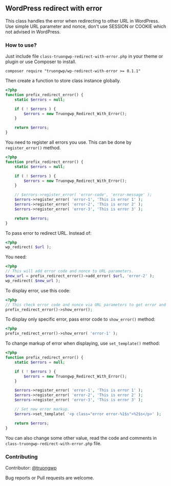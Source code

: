 ## WordPress redirect with error

This class handles the error when redirecting to other URL in WordPress.
Use simple URL parameter and nonce, don't use SESSION or COOKIE which not advised in WordPress.

### How to use?

Just include file `class-truongwp-redirect-with-error.php` in your theme or plugin or use Composer to install.

```
composer require "truongwp/wp-redirect-with-error >= 0.1.1"
```

Then create a function to store class instance globally.

```php
<?php
function prefix_redirect_error() {
    static $errors = null;

    if ( ! $errors ) {
        $errors = new Truongwp_Redirect_With_Error();
    }

    return $errors;
}
```

You need to register all errors you use. This can be done by `register_error()` method.

```php
<?php
function prefix_redirect_error() {
    static $errors = null;

    if ( ! $errors ) {
        $errors = new Truongwp_Redirect_With_Error();
    }

    // $errors->register_error( 'error-code', 'error-message' );
    $errors->register_error( 'error-1', 'This is error 1' );
    $errors->register_error( 'error-2', 'This is error 2' );
    $errors->register_error( 'error-3', 'This is error 3' );

    return $errors;
}
```

To pass error to redirect URL. Instead of:
```php
<?php
wp_redirect( $url );
```

You need:

```php
<?php
// This will add error code and nonce to URL parameters.
$new_url = prefix_redirect_error()->add_error( $url, 'error-2' );
wp_redirect( $new_url );
```

To display error, use this code:

```php
<?php
// This check error code and nonce via URL parameters to get error and display.
prefix_redirect_error()->show_error();
```

To display only specific error, pass error code to `show_error()` method:

```php
<?php
prefix_redirect_error()->show_error( 'error-1' );
```

To change markup of error when displaying, use `set_template()` method:

```php
<?php
function prefix_redirect_error() {
    static $errors = null;

    if ( ! $errors ) {
        $errors = new Truongwp_Redirect_With_Error();
    }

    $errors->register_error( 'error-1', 'This is error 1' );
    $errors->register_error( 'error-2', 'This is error 2' );
    $errors->register_error( 'error-3', 'This is error 3' );

    // Set new error markup.
    $errors->set_template( '<p class="error error-%1$s">%2$s</p>' );

    return $errors;
}
```
You can also change some other value, read the code and comments in `class-truongwp-redirect-with-error.php` file.


### Contributing
Contributor: [@truongwp](https://truongwp.com)

Bug reports or Pull requests are welcome.
